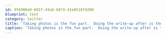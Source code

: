 ```yaml
---
id: 9f6906e0-681f-43e8-b074-41a6518fd280
blueprint: text
category: twitter
title: 'Taking photos is the fun part.  Doing the write-up after is the not-so-fun part. Powering through with the help of #BeastieBoys'
caption: 'Taking photos is the fun part.  Doing the write-up after is the not-so-fun part. Powering through with the help of <span class="hashtag hashtag_local">#<a href="http://tweettemp.darylchymko.ca/?tag=beastieboys">BeastieBoys</a>'
---
```

